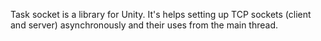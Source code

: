 Task socket is a library for Unity. It's helps setting up TCP sockets (client and server) asynchronously and their uses from the main thread.